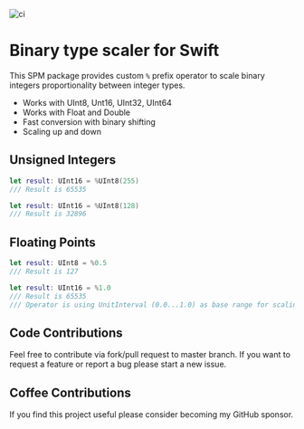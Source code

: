 ![ci](https://github.com/swift-extensions/scale.swift/workflows/ci/badge.svg)

# Binary type scaler for Swift

This SPM package provides custom `%`  prefix operator to scale binary integers proportionality between integer types.

- Works with UInt8, Unt16, UInt32, UInt64
- Works with Float and Double
- Fast conversion with binary shifting
- Scaling up and down

## Unsigned Integers
```swift
let result: UInt16 = %UInt8(255)
/// Result is 65535

let result: UInt16 = %UInt8(128)
/// Result is 32896
```

## Floating Points
```swift
let result: UInt8 = %0.5
/// Result is 127

let result: UInt16 = %1.0
/// Result is 65535
/// Operator is using UnitInterval (0.0...1.0) as base range for scaling.
```

## Code Contributions
Feel free to contribute via fork/pull request to master branch. If you want to request a feature or report a bug please start a new issue.

## Coffee Contributions
If you find this project useful please consider becoming my GitHub sponsor.
